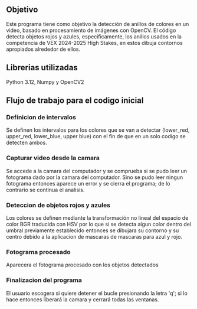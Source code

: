 ## Objetivo
Este programa tiene como objetivo la detección de anillos de colores en un video, basado en procesamiento de imágenes con OpenCV. El código detecta objetos rojos y azules, especificamente, los anillos usados en la competencia de VEX 2024-2025 High Stakes, en estos dibuja contornos apropiados alrededor de ellos.
## Librerias utilizadas
Python 3.12, Numpy y OpenCV2
## Flujo de trabajo para el codigo inicial
### Definicion de intervalos
 Se definen los intervalos para los colores que se van a detectar (lower_red, upper_red, lower_blue, upper blue) con el fin de que en un solo codigo se detecten ambos.
### Capturar video desde la camara
Se accede a la camara del computador y se comprueba si se pudo leer un fotograma dado por la camara del computador. Sino se pudo leer ningun fotograma entonces aparece un error y se cierra el programa; de lo contrario se continua el analisis.
### Deteccion de objetos rojos y azules
Los colores se definen mediante la transformación no lineal del espacio de color BGR traducida con HSV por lo que si se detecta algun color dentro del umbral previamente establecido entonces se dibujara su contorno y su centro debido a la aplicacion de mascaras de mascaras para azul y rojo.
### Fotograma procesado
Aparecera el fotograma procesado con los objetos detectados
### Finalizacion del programa
El usuario escogera si quiere detener el bucle presionando la letra 'q'; si lo hace entonces liberará la camara y cerrará todas las ventanas.
